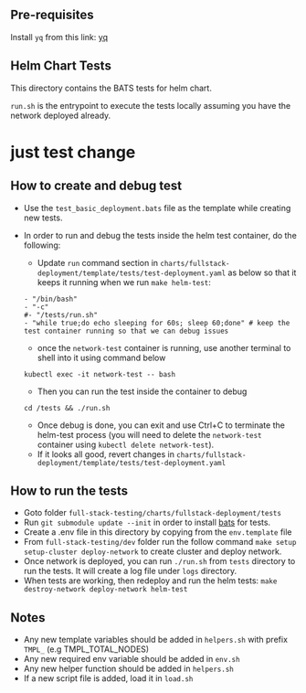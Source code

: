 ## Pre-requisites

Install `yq` from this link: [yq](https://github.com/mikefarah/yq/#install)

## Helm Chart Tests
This directory contains the BATS tests for helm chart. 

`run.sh` is the entrypoint to execute the tests locally assuming
you have the network deployed already.

# just test change 

## How to create and debug test
- Use the `test_basic_deployment.bats` file as the template while creating new tests.
- In order to run and debug the tests inside the helm test container, do the following:

    - Update `run` command section in `charts/fullstack-deployment/template/tests/test-deployment.yaml` as below so that it keeps it running when we run `make helm-test`:
  ```
  - "/bin/bash"
  - "-c"
  #- "/tests/run.sh"
  - "while true;do echo sleeping for 60s; sleep 60;done" # keep the test container running so that we can debug issues 
  ```
  - once the `network-test` container is running, use another terminal to shell into it using command below
  ```
  kubectl exec -it network-test -- bash 
  ```
  - Then you can run the test inside the container to debug 
  ```
  cd /tests && ./run.sh 
  ```
  - Once debug is done, you can exit and use Ctrl+C to terminate the helm-test process (you will need to delete the `network-test` container using `kubectl delete network-test`).
  - If it looks all good, revert changes in `charts/fullstack-deployment/template/tests/test-deployment.yaml`

## How to run the tests
- Goto folder `full-stack-testing/charts/fullstack-deployment/tests`
- Run `git submodule update --init` in order to install [bats](https://github.com/bats-core) for tests. 
- Create a .env file in this directory by copying from the `env.template` file
- From `full-stack-testing/dev` folder run the follow command `make setup setup-cluster deploy-network` to create cluster and deploy network.
- Once network is deployed, you can run `./run.sh` from `tests` directory to run the tests. It will create a log file under `logs` directory.
- When tests are working, then redeploy and run the helm tests: `make destroy-network deploy-network helm-test`

## Notes
- Any new template variables should be added in `helpers.sh` with prefix `TMPL_` (e.g TMPL_TOTAL_NODES)  
- Any new required env variable should be added in `env.sh`
- Any new helper function should be added in `helpers.sh`
- If a new script file is added, load it in `load.sh`
